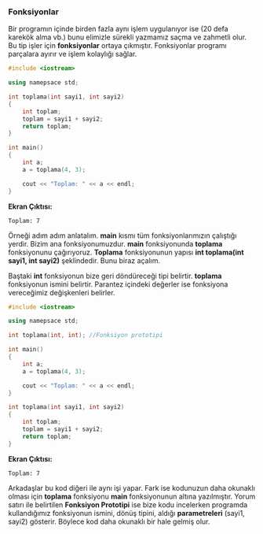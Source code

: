 ### Fonksiyonlar

Bir programın içinde birden fazla aynı işlem uygulanıyor ise (20 defa karekök alma vb.)
bunu elimizle sürekli yazmamız saçma ve zahmetli olur. Bu tip işler için **fonksiyonlar**
ortaya çıkmıştır. Fonksiyonlar programı parçalara ayırır ve işlem kolaylığı sağlar.

```c++
#include <iostream>

using namepsace std;

int toplama(int sayi1, int sayi2)
{
    int toplam;
    toplam = sayi1 + sayi2;
    return toplam;
}

int main()
{
    int a;
    a = toplama(4, 3);

    cout << "Toplam: " << a << endl;
}
```

**Ekran Çıktısı:**

```
Toplam: 7
```

Örneği adım adım anlatalım. **main** kısmı tüm fonksiyonlarımızın çalıştığı yerdir. Bizim
ana fonksiyonumuzdur. **main** fonksiyonunda **toplama** fonksiyonunu çağırıyoruz. **Toplama** 
fonksiyonunun yapısı **int toplama(int sayi1, int sayi2)** şeklindedir. Bunu biraz açalım.

Baştaki **int** fonksiyonun bize geri döndüreceği tipi belirtir. **toplama** fonksiyonun ismini belirtir.
Parantez içindeki değerler ise fonksiyona vereceğimiz değişkenleri belirler.

```c++
#include <iostream>

using namepsace std;

int toplama(int, int); //Fonksiyon prototipi

int main()
{
    int a;
    a = toplama(4, 3);

    cout << "Toplam: " << a << endl;
}

int toplama(int sayi1, int sayi2)
{
    int toplam;
    toplam = sayi1 + sayi2;
    return toplam;
}
```

**Ekran Çıktısı:**

```
Toplam: 7
```

Arkadaşlar bu kod diğeri ile aynı işi yapar. Fark ise kodunuzun daha okunaklı olması için **toplama** fonksiyonu
 **main** fonksiyonunun altına yazılmıştır. Yorum satırı ile belirtilen **Fonksiyon Prototipi** ise bize kodu 
 incelerken programda kullandığımız fonksiyonun ismini, dönüş tipini, aldığı **parametreleri** (sayi1, sayi2)
 gösterir. Böylece kod daha okunaklı bir hale gelmiş olur.  
